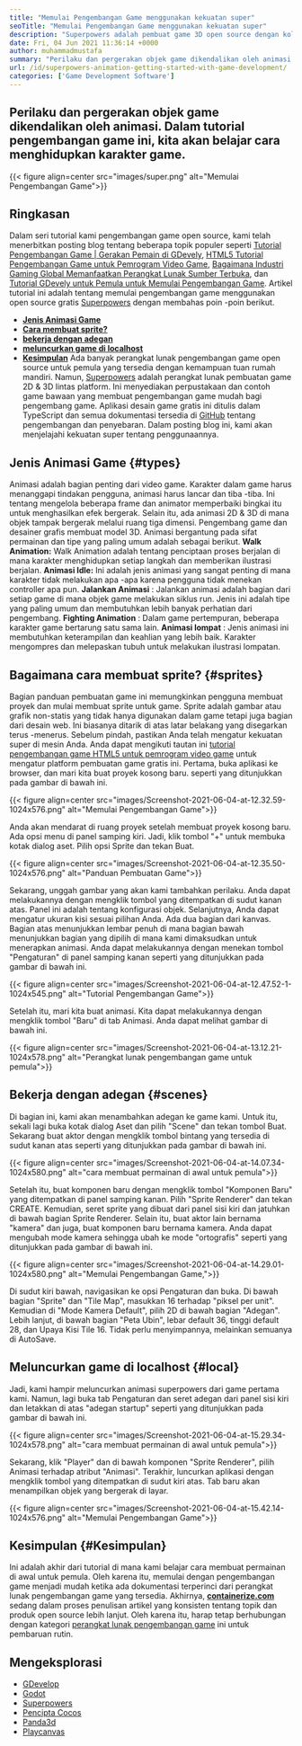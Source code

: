 ```yaml
---
title: "Memulai Pengembangan Game menggunakan kekuatan super" 
seoTitle: "Memulai Pengembangan Game menggunakan kekuatan super" 
description: "Superpowers adalah pembuat game 3D open source dengan kolaborasi waktu nyata. Tutorial ini adalah tentang memulai pengembangan game menggunakan kekuatan super." 
date: Fri, 04 Jun 2021 11:36:14 +0000
author: muhammadmustafa
summary: "Perilaku dan pergerakan objek game dikendalikan oleh animasi. Dalam tutorial pengembangan game ini, kita akan belajar cara menghidupkan karakter game." 
url: /id/superpowers-animation-getting-started-with-game-development/
categories: ['Game Development Software']
---
```


## Perilaku dan pergerakan objek game dikendalikan oleh animasi. Dalam tutorial pengembangan game ini, kita akan belajar cara menghidupkan karakter game.

{{< figure align=center src="images/super.png" alt="Memulai Pengembangan Game">}}


## **Ringkasan** 
Dalam seri tutorial kami pengembangan game open source, kami telah menerbitkan posting blog tentang beberapa topik populer seperti [Tutorial Pengembangan Game | Gerakan Pemain di GDevely][1], [HTML5 Tutorial Pengembangan Game untuk Pemrogram Video Game][2], [Bagaimana Industri Gaming Global Memanfaatkan Perangkat Lunak Sumber Terbuka][3], dan [Tutorial GDevely untuk Pemula untuk Memulai Pengembangan Game][4 ]. Artikel tutorial ini adalah tentang memulai pengembangan game menggunakan open source gratis [Superpowers][5] dengan membahas poin -poin berikut.
* **[Jenis Animasi Game][6]** 
* **[Cara membuat sprite?][7]** 
* **[bekerja dengan adegan][8]** 
* **[meluncurkan game di localhost][9]** 
* **[Kesimpulan][10]** 
Ada banyak perangkat lunak pengembangan game open source untuk pemula yang tersedia dengan kemampuan tuan rumah mandiri. Namun, [Superpowers][5] adalah perangkat lunak pembuatan game 2D & 3D lintas platform. Ini menyediakan perpustakaan dan contoh game bawaan yang membuat pengembangan game mudah bagi pengembang game. Aplikasi desain game gratis ini ditulis dalam TypeScript dan semua dokumentasi tersedia di [GitHub][11] tentang pengembangan dan penyebaran. Dalam posting blog ini, kami akan menjelajahi kekuatan super tentang penggunaannya.

## Jenis Animasi Game {#types}

Animasi adalah bagian penting dari video game. Karakter dalam game harus menanggapi tindakan pengguna, animasi harus lancar dan tiba -tiba. Ini tentang mengelola beberapa frame dan animator memperbaiki bingkai itu untuk menghasilkan efek bergerak. Selain itu, ada animasi 2D & 3D di mana objek tampak bergerak melalui ruang tiga dimensi. Pengembang game dan desainer grafis membuat model 3D. Animasi bergantung pada sifat permainan dan tipe yang paling umum adalah sebagai berikut.
**Walk Animation:**  Walk Animation adalah tentang penciptaan proses berjalan di mana karakter menghidupkan setiap langkah dan memberikan ilustrasi berjalan.
**Animasi Idle:**  Ini adalah jenis animasi yang sangat penting di mana karakter tidak melakukan apa -apa karena pengguna tidak menekan controller apa pun.
**Jalankan Animasi** : Jalankan animasi adalah bagian dari setiap game di mana objek game melakukan siklus run. Jenis ini adalah tipe yang paling umum dan membutuhkan lebih banyak perhatian dari pengembang.
**Fighting Animation** : Dalam game pertempuran, beberapa karakter game bertarung satu sama lain.
**Animasi lompat** : Jenis animasi ini membutuhkan keterampilan dan keahlian yang lebih baik. Karakter mengompres dan melepaskan tubuh untuk melakukan ilustrasi lompatan.

## Bagaimana cara membuat sprite? {#sprites}

Bagian panduan pembuatan game ini memungkinkan pengguna membuat proyek dan mulai membuat sprite untuk game. Sprite adalah gambar atau grafik non-statis yang tidak hanya digunakan dalam game tetapi juga bagian dari desain web. Ini biasanya ditarik di atas latar belakang yang disegarkan terus -menerus.
Sebelum pindah, pastikan Anda telah mengatur kekuatan super di mesin Anda. Anda dapat mengikuti tautan ini [tutorial pengembangan game HTML5 untuk pemrogram video game][2] untuk mengatur platform pembuatan game gratis ini.
Pertama, buka aplikasi ke browser, dan mari kita buat proyek kosong baru. seperti yang ditunjukkan pada gambar di bawah ini.

{{< figure align=center src="images/Screenshot-2021-06-04-at-12.32.59-1024x576.png" alt="Memulai Pengembangan Game">}}

Anda akan mendarat di ruang proyek setelah membuat proyek kosong baru. Ada opsi menu di panel samping kiri. Jadi, klik tombol "+" untuk membuka kotak dialog aset. Pilih opsi Sprite dan tekan Buat.

{{< figure align=center src="images/Screenshot-2021-06-04-at-12.35.50-1024x576.png" alt="Panduan Pembuatan Game">}}

Sekarang, unggah gambar yang akan kami tambahkan perilaku. Anda dapat melakukannya dengan mengklik tombol yang ditempatkan di sudut kanan atas. Panel ini adalah tentang konfigurasi objek.
Selanjutnya, Anda dapat mengatur ukuran kisi sesuai pilihan Anda. Ada dua bagian dari kanvas. Bagian atas menunjukkan lembar penuh di mana bagian bawah menunjukkan bagian yang dipilih di mana kami dimaksudkan untuk menerapkan animasi. Anda dapat melakukannya dengan menekan tombol "Pengaturan" di panel samping kanan seperti yang ditunjukkan pada gambar di bawah ini.

{{< figure align=center src="images/Screenshot-2021-06-04-at-12.47.52-1-1024x545.png" alt="Tutorial Pengembangan Game">}}

Setelah itu, mari kita buat animasi. Kita dapat melakukannya dengan mengklik tombol "Baru" di tab Animasi. Anda dapat melihat gambar di bawah ini.

{{< figure align=center src="images/Screenshot-2021-06-04-at-13.12.21-1024x578.png" alt="Perangkat lunak pengembangan game untuk pemula">}}


## Bekerja dengan adegan {#scenes}

Di bagian ini, kami akan menambahkan adegan ke game kami. Untuk itu, sekali lagi buka kotak dialog Aset dan pilih "Scene" dan tekan tombol Buat. Sekarang buat aktor dengan mengklik tombol bintang yang tersedia di sudut kanan atas seperti yang ditunjukkan pada gambar di bawah ini.

{{< figure align=center src="images/Screenshot-2021-06-04-at-14.07.34-1024x580.png" alt="cara membuat permainan di awal untuk pemula">}}

Setelah itu, buat komponen baru dengan mengklik tombol "Komponen Baru" yang ditempatkan di panel samping kanan. Pilih "Sprite Renderer" dan tekan CREATE. Kemudian, seret sprite yang dibuat dari panel sisi kiri dan jatuhkan di bawah bagian Sprite Renderer. Selain itu, buat aktor lain bernama "kamera" dan juga, buat komponen baru bernama kamera.
Anda dapat mengubah mode kamera sehingga ubah ke mode "ortografis" seperti yang ditunjukkan pada gambar di bawah ini.

{{< figure align=center src="images/Screenshot-2021-06-04-at-14.29.01-1024x580.png" alt="Memulai Pengembangan Game,">}}

Di sudut kiri bawah, navigasikan ke opsi Pengaturan dan buka. Di bawah bagian "Sprite" dan "Tile Map", masukkan 16 terhadap "piksel per unit". Kemudian di "Mode Kamera Default", pilih 2D di bawah bagian "Adegan". Lebih lanjut, di bawah bagian "Peta Ubin", lebar default 36, tinggi default 28, dan Upaya Kisi Tile 16. Tidak perlu menyimpannya, melainkan semuanya di AutoSave.

## Meluncurkan game di localhost {#local}

Jadi, kami hampir meluncurkan animasi superpowers dari game pertama kami. Namun, lagi buka tab Pengaturan dan seret adegan dari panel sisi kiri dan letakkan di atas "adegan startup" seperti yang ditunjukkan pada gambar di bawah ini.

{{< figure align=center src="images/Screenshot-2021-06-04-at-15.29.34-1024x578.png" alt="cara membuat permainan di awal untuk pemula">}}

Sekarang, klik "Player" dan di bawah komponen "Sprite Renderer", pilih Animasi terhadap atribut "Animasi". Terakhir, luncurkan aplikasi dengan mengklik tombol yang ditempatkan di sudut kiri atas. Tab baru akan menampilkan objek yang bergerak di layar.

{{< figure align=center src="images/Screenshot-2021-06-04-at-15.42.14-1024x576.png" alt="Memulai Pengembangan Game">}}


## Kesimpulan {#Kesimpulan}

Ini adalah akhir dari tutorial di mana kami belajar cara membuat permainan di awal untuk pemula. Oleh karena itu, memulai dengan pengembangan game menjadi mudah ketika ada dokumentasi terperinci dari perangkat lunak pengembangan game yang tersedia. Akhirnya, [ **containerize.com** ][12] sedang dalam proses penulisan artikel yang konsisten tentang topik dan produk open source lebih lanjut. Oleh karena itu, harap tetap berhubungan dengan kategori [perangkat lunak pengembangan game][13] ini untuk pembaruan rutin.

## Mengeksplorasi
  * [GDevelop][14]
  * [Godot][15]
  * [Superpowers][5]
  * [Pencipta Cocos][16]
  * [Panda3d][17]
  * [Playcanvas][18]



[1]: https://blog.containerize.com/game-development-software/game-development-tutorial-player-movement-in-gdevelop/
[2]: https://blog.containerize.com/2021/05/19/html5-game-development-tutorial-for-video-game-programmers/
[3]: https://blog.containerize.com/game-development-software/how-global-gaming-market-leveraging-open-source-software/
[4]: https://blog.containerize.com/game-development-software/game-development-tutorial-player-movement-in-gdevelop/
[5]: https://products.containerize.com/game-development-software/superpowers/
[6]: #types
[7]: #sprites
[8]: #scenes
[9]: #local
[10]: #Conclusion
[11]: https://github.com/superpowers/superpowers-core
[12]: https://www.containerize.com/
[13]: https://products.containerize.com/game-development-software/
[14]: https://products.containerize.com/game-development-software/gdevelop/
[15]: https://products.containerize.com/game-development-software/godot/
[16]: https://products.containerize.com/game-development-software/cocos-creator/
[17]: https://products.containerize.com/game-development-software/panda3d/
[18]: https://products.containerize.com/game-development-software/playcanvas/
